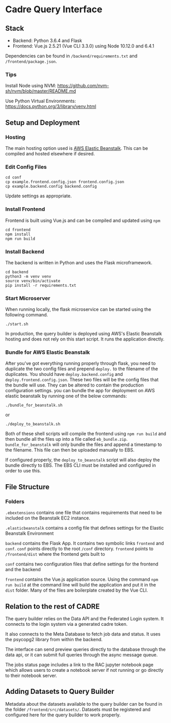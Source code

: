 # Cadre Query Interface

## Stack

- Backend: Python 3.6.4 and Flask
- Frontend: Vue.js 2.5.21 (Vue CLI 3.3.0) using Node 10.12.0 and 6.4.1

Dependencies can be found in `/backend/requirements.txt` and `/frontend/package.json`.

### Tips

Install Node using NVM:  https://github.com/nvm-sh/nvm/blob/master/README.md

Use Python Virtual Environments:  https://docs.python.org/3/library/venv.html

## Setup and Deployment

### Hosting

The main hosting option used is [AWS Elastic Beanstalk](https://docs.aws.amazon.com/elastic-beanstalk/index.html).  This can be compiled and hosted elsewhere if desired.

### Edit Config Files

```
cd conf
cp example.frontend.config.json frontend.config.json
cp example.backend.config backend.config
```

Update settings as appropriate.  

### Install Frontend

Frontend is built using Vue.js and can be compiled and updated using `npm`

```
cd frontend
npm install
npm run build
```

### Install Backend

The backend is written in Python and uses the Flask microframework.

```
cd backend
python3 -m venv venv
source venv/bin/activate
pip install -r requirements.txt
```

### Start Microserver

When running locally, the flask microservice can be started using the following command.

```
./start.sh
```

In production, the query builder is deployed using AWS's Elastic Beanstalk hosting and does not rely on this start script.  It runs the application directly.

### Bundle for AWS Elastic Beanstalk


After you've got everything running properly through flask, you need to duplicate the two config files and prepend `deploy.` to the filename of the duplicates.  You should have `deploy.backend.config` and `deploy.frontend.config.json`.  These two files will be the config files that the bundle will use.  They can be altered to contain the production configuration settings.  you can bundle the app for deployment on AWS elastic beanstalk by running one of the below commands:

```
./bundle_for_beanstalk.sh
```

or

```
./deploy_to_beanstalk.sh
```

Both of these shell scripts will compile the frontend using `npm run build` and then bundle all the files up into a file called `eb_bundle.zip`.  `bundle_for_beanstalk` will only bundle the files and append a timestamp to the filename.  This file can then be uploaded manually to EBS.  

If configured properly, the `deploy_to_beanstalk` script will also deploy the bundle directly to EBS.  The EBS CLI must be installed and configured in order to use this.



## File Structure

### Folders

`.ebextensions` contains one file that contains requirements that need to be included on the Beanstalk EC2 instance.

`.elasticbeanstalk` contains a config file that defines settings for the Elastic Beanstalk Environment

`backend` contains the Flask App.  It contains two symbolic links `frontend` and `conf`.  `conf` points directly to the root `/conf` directory.  `frontend` points to `/frontend/dist` where the frontend gets built to

`conf` contains two configuration files that define settings for the frontend and the backend

`frontend` contains the Vue.js application source.  Using the command `npm run build` at the command line will build the application and put it in the `dist` folder.  Many of the files are boilerplate created by the Vue CLI.

## Relation to the rest of CADRE

The query builder relies on the Data API and the Federated Login system.  It connects to the login system via a generated cadre token. 

It also connects to the Meta Database to fetch job data and status.  It uses the psycopg2 library from within the backend.

The interface can send preview queries directly to the database through the data api, or it can submit full queries through the async message queue.

The jobs status page includes a link to the RAC jupyter notebook page which allows users to create a notebook server if not running or go directly to their notebook server.


## Adding Datasets to Query Builder

Metadata about the datasets available to the query builder can be found in the folder `/frontend/src/datasets/`.  Datasets must be registered and configured here for the query builder to work properly.